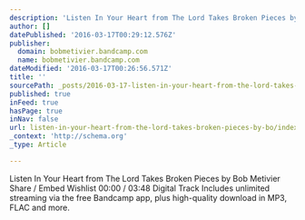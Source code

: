 ```yaml
---
description: 'Listen In Your Heart from The Lord Takes Broken Pieces by Bob Metivier     Share / Embed  Wishlist 00:00 / 03:48 Digital Track  Includes unlimited streaming via'
author: []
datePublished: '2016-03-17T00:29:12.576Z'
publisher:
  domain: bobmetivier.bandcamp.com
  name: bobmetivier.bandcamp.com
dateModified: '2016-03-17T00:26:56.571Z'
title: ''
sourcePath: _posts/2016-03-17-listen-in-your-heart-from-the-lord-takes-broken-pieces-by-bo.md
published: true
inFeed: true
hasPage: true
inNav: false
url: listen-in-your-heart-from-the-lord-takes-broken-pieces-by-bo/index.html
_context: 'http://schema.org'
_type: Article

---
```

Listen In Your Heart from The Lord Takes Broken Pieces by Bob Metivier Share / Embed Wishlist 00:00 / 03:48 Digital Track Includes unlimited streaming via the free Bandcamp app, plus high-quality download in MP3, FLAC and more.